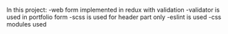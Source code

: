 In this project:
-web form implemented in redux with validation
-validator is used in portfolio form
-scss is used for header part only
-eslint is used
-css modules used

